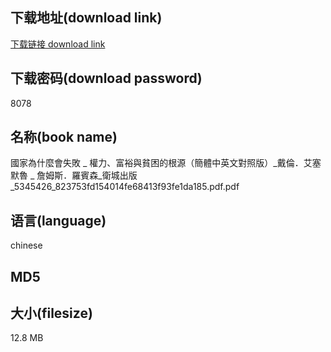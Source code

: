 ## 下载地址(download link)
[下载链接 download link](https://tutu365.netlify.app/?s=%E5%9C%8B%E5%AE%B6%E7%82%BA%E4%BB%80%E9%BA%BC%E6%9C%83%E5%A4%B1%E6%95%97+_+%E6%AC%8A%E5%8A%9B%E3%80%81%E5%AF%8C%E8%A3%95%E8%88%87%E8%B2%A7%E5%9B%B0%E7%9A%84%E6%A0%B9%E6%BA%90%EF%BC%88%E7%B0%A1%E9%AB%94%E4%B8%AD%E8%8B%B1%E6%96%87%E5%B0%8D%E7%85%A7%E7%89%88%EF%BC%89_%E6%88%B4%E5%80%AB%EF%BC%8E%E8%89%BE%E5%A1%9E%E9%BB%98%E9%AD%AF+_+%E8%A9%B9%E5%A7%86%E6%96%AF%EF%BC%8E%E7%BE%85%E8%B3%93%E6%A3%AE_%E8%A1%9B%E5%9F%8E%E5%87%BA%E7%89%88_5345426_823753fd154014fe68413f93fe1da185.pdf)

## 下载密码(download password)
8078

## 名称(book name)
國家為什麼會失敗 _ 權力、富裕與貧困的根源（簡體中英文對照版）_戴倫．艾塞默魯 _ 詹姆斯．羅賓森_衛城出版_5345426_823753fd154014fe68413f93fe1da185.pdf.pdf

## 语言(language)
chinese

## MD5


## 大小(filesize)
12.8 MB
